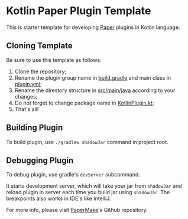 # Kotlin Paper Plugin Template

This is starter template for developing [Paper](https://papermc.io/) plugins in Kotlin language.

## Cloning Template

Be sure to use this template as follows:
1. Clone the repository;
2. Rename the plugin group name in [build.gradle](build.gradle) and main class in [plugin.yml](src/main/resources/plugin.yml);
3. Rename the direstory structure in [src/main/java](src/main/java) according to your changes;
4. Do not forget to change package name in [KotlinPlugin.kt](src/main/java/com/groupname/kotlinplugin/KotlinPlugin.kt);
5. That's all!

## Building Plugin

To build plugin, use `./gradlew shadowJar` command in project root.

## Debugging Plugin

To debug plugin, use gradle's `devServer` subcommand.

It starts development server, which will take your jar from `shadowJar` and reload plugin in server each time you build jar using `shadowJar`. The breakpoints also works in IDE's like IntelliJ.

For more info, please visit [PaperMake](https://github.com/Rikonardo/PaperMake)'s Github repository.
